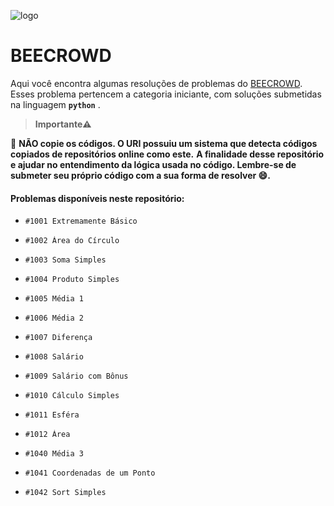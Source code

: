 ![logo](https://user-images.githubusercontent.com/82355865/147989422-15a86138-8b0d-4aea-a3c2-1715be570d41.jpg)
# BEECROWD
Aqui você encontra algumas resoluções de problemas do [BEECROWD](https://www.beecrowd.com.br/judge/pt/login). Esses problema pertencem a categoria iniciante, com soluções submetidas na linguagem <b>`python`</b> .

>  <b> Importante⚠️ </b>

🚫 **NÃO copie os códigos. O URI possuiu um sistema que detecta códigos copiados de repositórios online como este.**
**A finalidade desse repositório e ajudar no entendimento da lógica usada no código. Lembre-se de submeter seu próprio código com a sua forma de resolver :smile:.**

#### Problemas disponíveis neste repositório:
*     #1001 Extremamente Básico 
*     #1002 Área do Círculo
*     #1003 Soma Simples
*     #1004 Produto Simples
*     #1005 Média 1
*     #1006 Média 2
*     #1007 Diferença
*     #1008 Salário
*     #1009 Salário com Bônus
*     #1010 Cálculo Simples
*     #1011 Esféra
*     #1012 Área
*	  #1040 Média 3
* 	  #1041 Coordenadas de um Ponto 
* 	  #1042 Sort Simples


